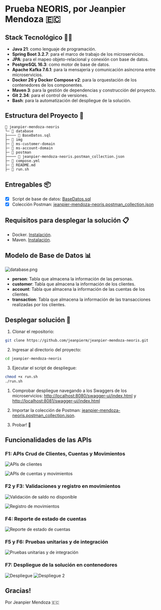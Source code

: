 # Prueba NEORIS, por Jeanpier Mendoza 🇪🇨

## Stack Tecnológico 🧑‍💻

- **Java 21**: como lenguaje de programación.
- **Spring Boot 3.2.7**: para el marco de trabajo de los microservicios.
- **JPA**: para el mapeo objeto-relacional y conexión con base de datos.
- **PostgreSQL 16.3**: como motor de base de datos.
- **Apache Kafka 7.6.1**: para la mensajería y comunicación asíncrona entre microservicios.
- **Docker 26 y Docker Compose v2**: para la orquestación de los contenedores de los componentes.
- **Maven 3**: para la gestión de dependencias y construcción del proyecto.
- **Git 2.34**: para el control de versiones.
- **Bash**: para la automatización del despliegue de la solución.

## Estructura del Proyecto 📂

```
📂 jeanpier-mendoza-neoris
└─ 📂 database
├──── 📄 BaseDatos.sql
├─ 📂 img
├─ 📂 ms-customer-domain
├─ 📂 ms-account-domain
├─ 📂 postman
├──── 📄 jeanpier-mendoza-neoris.postman_collection.json
├─ 📄 compose.yml
├─ 📄 README.md
├─ 📑 run.sh
```

## Entregables 📦

- [x] Script de base de datos: [BaseDatos.sql](database/BaseDatos.sql)
- [x] Colección Postman: [jeanpier-mendoza-neoris.postman_collection.json](postman/jeanpier-mendoza-neoris.postman_collection.json)

## Requisitos para desplegar la solución 📋

- Docker. [Instalación](https://docs.docker.com/get-docker/).
- Maven. [Instalación](https://maven.apache.org/install.html).

## Modelo de Base de Datos 📊

![database.png](img/database.png)

- **person**: Tabla que almacena la información de las personas.
- **customer**: Tabla que almacena la información de los clientes.
- **account**: Tabla que almacena la información de las cuentas de los clientes.
- **transaction**: Tabla que almacena la información de las transacciones realizadas por los clientes.

## Desplegar solución 🚀

1. Clonar el repositorio:

```bash
git clone https://github.com/jeanpierm/jeanpier-mendoza-neoris.git
```

2. Ingresar al directorio del proyecto:

```bash
cd jeanpier-mendoza-neoris
```

3. Ejecutar el script de despliegue:

```bash
chmod +x run.sh
./run.sh
```

1. Comprobar despliegue navegando a los Swaggers de los microservicios: <http://localhost:8080/swagger-ui/index.html> y <http://localhost:8081/swagger-ui/index.html>

2. Importar la colección de Postman: [jeanpier-mendoza-neoris.postman_collection.json](postman/jeanpier-mendoza-neoris.postman_collection.json).

3. Probar! 🎉

## Funcionalidades de las APIs

### F1: APIs Crud de Clientes, Cuentas y Movimientos

![APIs de clientes](img/clientes-apis.png)

![APIs de cuentas y movimientos](img/cuentas-apis.png)

### F2 y F3: Validaciones y registro en movimientos

![Validación de saldo no disponible](img/saldo-no-disponible.png)

![Registro de movimientos](img/registro-movimientos.png)

### F4: Reporte de estado de cuentas

![Reporte de estado de cuentas](img/reporte-estado-cuentas.png)

### F5 y F6: Pruebas unitarias y de integración

![Pruebas unitarias y de integración](img/ms-tests.png)

### F7: Despliegue de la solución en contenedores

![Despliegue](img/deploy.png)
![Despliegue 2](img/deploy2.png)

## Gracias!

Por Jeanpier Mendoza 🇪🇨
